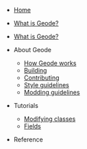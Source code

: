 
 * [Home](/)
 * [What is Geode?](/docs/info/whatisgeode.md)
 * [What is Geode?](/docs/info/installation.md)

 * About Geode

   * [How Geode works](/docs/source/howitworks.md)
   * [Building](/docs/source/building.md)
   * [Contributing](/docs/source/contributing.md)
   * [Style guidelines](/docs/source/styling.md)
   * [Modding guidelines](/docs/source/guidelines.md)

 * Tutorials

   * [Modifying classes](/docs/tutorial/modify.md)
   * [Fields](/docs/tutorial/fields.md)

 * Reference
